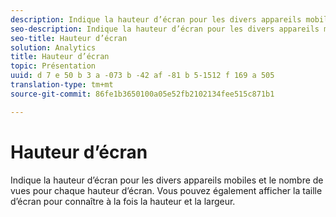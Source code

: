 ```yaml
---
description: Indique la hauteur d’écran pour les divers appareils mobiles et le nombre de vues pour chaque hauteur d’écran. Vous pouvez également afficher la taille d’écran pour connaître à la fois la hauteur et la largeur.
seo-description: Indique la hauteur d’écran pour les divers appareils mobiles et le nombre de vues pour chaque hauteur d’écran. Vous pouvez également afficher la taille d’écran pour connaître à la fois la hauteur et la largeur.
seo-title: Hauteur d’écran
solution: Analytics
title: Hauteur d’écran
topic: Présentation
uuid: d 7 e 50 b 3 a -073 b -42 af -81 b 5-1512 f 169 a 505
translation-type: tm+mt
source-git-commit: 86fe1b3650100a05e52fb2102134fee515c871b1

---
```



# Hauteur d’écran

Indique la hauteur d’écran pour les divers appareils mobiles et le nombre de vues pour chaque hauteur d’écran. Vous pouvez également afficher la taille d’écran pour connaître à la fois la hauteur et la largeur.

